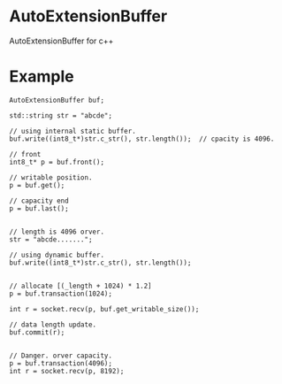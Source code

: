 # AutoExtensionBuffer
AutoExtensionBuffer for c++
  
# Example  

    AutoExtensionBuffer buf;
    
    std::string str = "abcde";
    
    // using internal static buffer.
    buf.write((int8_t*)str.c_str(), str.length());	// cpacity is 4096.
    
    // front
    int8_t* p = buf.front();
    
    // writable position.
    p = buf.get();

    // capacity end
    p = buf.last();
    
    
    // length is 4096 orver.
    str = "abcde......."; 
    
    // using dynamic buffer.
    buf.write((int8_t*)str.c_str(), str.length());
    
    
    // allocate [(_length + 1024) * 1.2]
    p = buf.transaction(1024);
    
    int r = socket.recv(p, buf.get_writable_size());
    
    // data length update.
    buf.commit(r);
    
    
    // Danger. orver capacity.
    p = buf.transaction(4096);
    int r = socket.recv(p, 8192);


